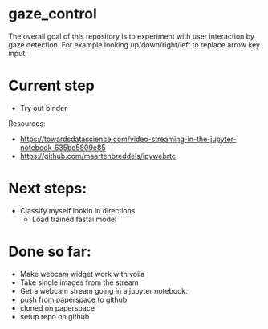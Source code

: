 # gaze_control

The overall goal of this repository is to experiment with user interaction by gaze detection. For example looking up/down/right/left to replace arrow key input.

# Current step
- Try out binder

Resources:
- https://towardsdatascience.com/video-streaming-in-the-jupyter-notebook-635bc5809e85
- https://github.com/maartenbreddels/ipywebrtc

# Next steps:
- Classify myself lookin in directions
    - Load trained fastai model

# Done so far:
- Make webcam widget work with voila
- Take single images from the stream
- Get a webcam stream going in a jupyter notebook.
- push from paperspace to github
- cloned on paperspace
- setup repo on github